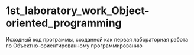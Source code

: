 # 1st_laboratory_work_Object-oriented_programming
Исходный код программы, созданной как первая лабораторная работа по Объектно-ориентированному программированию
